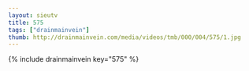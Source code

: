 ```yaml
--- 
layout: sieutv
title: 575
tags: ["drainmainvein"]
thumb: http://drainmainvein.com/media/videos/tmb/000/004/575/1.jpg
---
```

{% include drainmainvein key="575" %} 
